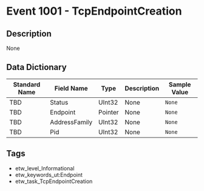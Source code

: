 # Event 1001 - TcpEndpointCreation

## Description
None

## Data Dictionary
|Standard Name|Field Name|Type|Description|Sample Value|
|---|---|---|---|---|
|TBD|Status|UInt32|None|`None`|
|TBD|Endpoint|Pointer|None|`None`|
|TBD|AddressFamily|UInt32|None|`None`|
|TBD|Pid|UInt32|None|`None`|

## Tags
* etw_level_Informational
* etw_keywords_ut:Endpoint
* etw_task_TcpEndpointCreation